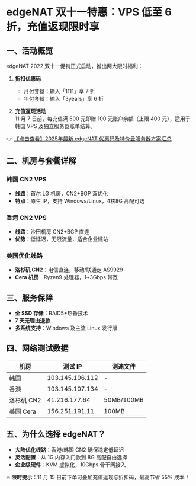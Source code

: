 # edgeNAT 双十一特惠：VPS 低至 6 折，充值返现限时享

## 一、活动概览

edgeNAT 2022 双十一促销正式启动，推出两大限时福利：

1. **折扣优惠码**  
   - 月付套餐：输入「1111」享 7 折  
   - 年付套餐：输入「3years」享 6 折  

2. **充值返现活动**  
   11 月 7 日前，每充值满 500 元即赠 100 元账户余额（上限 400 元），适用于韩国 VPS 及独立服务器账单结算。

👉 [【点击查看】2025年最新 edgeNAT 优惠码及特价云服务器方案汇总](https://bit.ly/edgenat)

## 二、机房与套餐详解

### 韩国 CN2 VPS
- **线路**：首尔 LG 机房，CN2+BGP 双优化  
- **特点**：原生 IP，支持 Windows/Linux，4核8G 高配可选  

### 香港 CN2 VPS
- **线路**：沙田机房 CN2+BGP 直连  
- **优势**：低延迟，无限流量，适合企业建站  

### 美国优化线路
- **洛杉矶 CN2**：电信直连，移动/联通走 AS9929  
- **Cera 机房**：Ryzen9 处理器，1~3Gbps 带宽  

## 三、服务保障
- **全 SSD 存储**：RAID5+热备技术  
- **7 天无理由退款**  
- **多系统支持**：Windows 及主流 Linux 发行版  

## 四、网络测试数据
| 机房       | 测试 IP         | 测速文件       |
|------------|-----------------|----------------|
| 韩国       | 103.145.106.112 | -              |
| 香港       | 103.145.107.134 | -              |
| 洛杉矶 CN2 | 41.216.177.64   | 50MB/100MB     |
| 美国 Cera  | 156.251.191.11  | 100MB          |

## 五、为什么选择 edgeNAT？
- **大陆优化线路**：香港/韩国 CN2 确保稳定低延迟  
- **灵活配置**：从 1G 内存入门款到 8G 高配自由选择  
- **企业级硬件**：KVM 虚拟化，10Gbps 骨干网接入  

🔥 **限时提示**：11 月 15 日前下单可叠加充值返现与折扣码，最高节省 55% 成本！